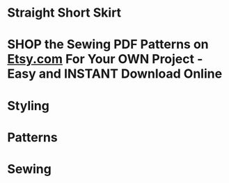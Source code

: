 # Straight Short Skirt

# SHOP the Sewing PDF Patterns on [Etsy.com](https://www.etsy.com/ca/listing/1191611583/straight-short-skirt-women-classic-style) For Your OWN Project - Easy and INSTANT Download Online

<picture src="Short Skirt_01.jpg" alt="Short Skirt_01"></picture>

# Styling

<picture src="Short Skirt_07.jpg" alt="Short Skirt_07"></picture>

<picture src="Short Skirt_08.jpg" alt="Short Skirt_08"></picture>

<picture src="Short Skirt_09.jpg" alt="Short Skirt_09"></picture>

<picture src="Short Skirt_10.jpg" alt="Short Skirt_10"></picture>

<picture src="Short Skirt_11.jpg" alt="Short Skirt_11"></picture>

# Patterns

<picture src="Short Skirt_02.jpg" alt="Short Skirt_02"></picture>

<picture src="Short Skirt_06.png" alt="Short Skirt_06"></picture>

# Sewing

<picture src="Short Skirt_03.jpg" alt="Short Skirt_03"></picture>

<picture src="Short Skirt_04.jpg" alt="Short Skirt_04"></picture>

<picture src="Short Skirt_05.jpg" alt="Short Skirt_05"></picture>
